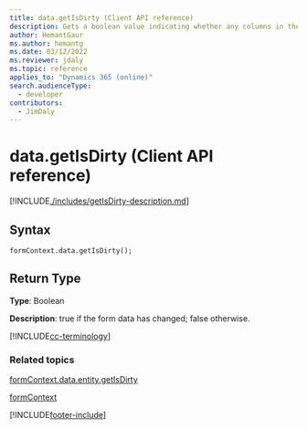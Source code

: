 ```yaml
---
title: data.getIsDirty (Client API reference)
description: Gets a boolean value indicating whether any columns in the form have been modified.
author: HemantGaur
ms.author: hemantg
ms.date: 03/12/2022
ms.reviewer: jdaly
ms.topic: reference
applies_to: "Dynamics 365 (online)"
search.audienceType: 
  - developer
contributors:
  - JimDaly
---
```

# data.getIsDirty (Client API reference)

[!INCLUDE[./includes/getIsDirty-description.md](./includes/getIsDirty-description.md)]

## Syntax

`formContext.data.getIsDirty();`

## Return Type

**Type**: Boolean

**Description**: true if the form data has changed; false otherwise.

[!INCLUDE[cc-terminology](../../../../data-platform/includes/cc-terminology.md)]

### Related topics

[formContext.data.entity.getIsDirty](../formContext-data-entity/getIsDirty.md)

[formContext](../../clientapi-form-context.md)



[!INCLUDE[footer-include](../../../../../includes/footer-banner.md)]
